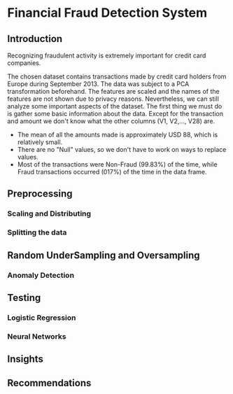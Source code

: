 # Financial Fraud Detection System

## Introduction

Recognizing fraudulent activity is extremely important for credit card companies. 

The chosen dataset contains transactions made by credit card holders from Europe during September 2013. The data was subject to a PCA transformation beforehand. The features are scaled and the names of the features are not shown due to privacy reasons. Nevertheless, we can still analyze some important aspects of the dataset. The first thing we must do is gather some basic information about the data. Except for the transaction and amount we don't know what the other columns (V1, V2,..., V28) are.

- The mean of all the amounts made is approximately USD 88, which is relatively small.
- There are no "Null" values, so we don't have to work on ways to replace values.
- Most of the transactions were Non-Fraud (99.83%) of the time, while Fraud transactions occurred (017%) of the time in the data frame.


## Preprocessing

### Scaling and Distributing 

### Splitting the data

## Random UnderSampling and Oversampling

### Anomaly Detection

## Testing

### Logistic Regression

### Neural Networks

## Insights 

## Recommendations 
